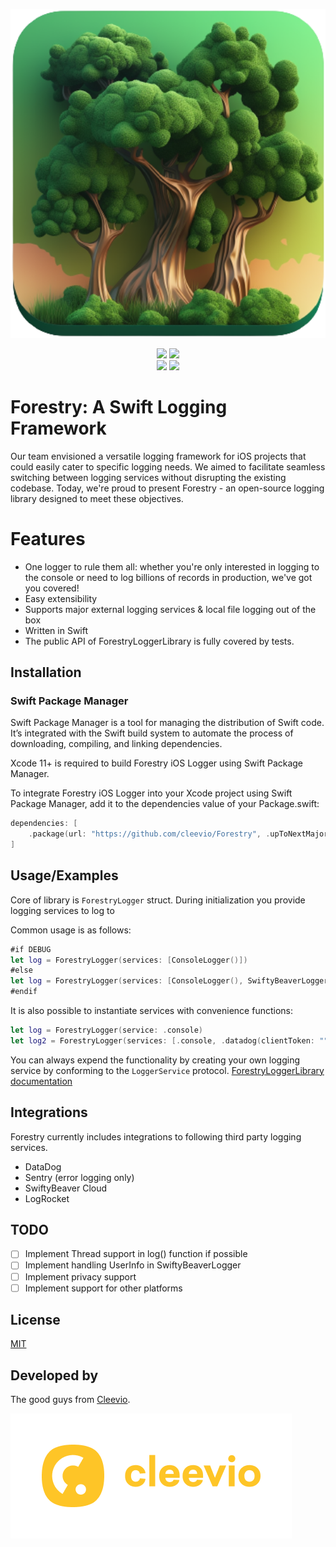 <p align="center">
<img src="assets/img/logo.png" alt="Forestry" title="Forestry" width="512"/>
</p>

<p align="center">
<a href="https://cleevio.github.io/Forestry/documentation/forestryloggerlibrary/"><img src="https://img.shields.io/badge/Swift-Doc-DE5C43.svg?style=flat"></a>
<a href="https://swift.org/package-manager/"><img src="https://img.shields.io/badge/SPM-supported-DE5C43.svg?style=flat"></a>
<br />
<a href="https://github.com/cleevio/Forestry/blob/main/LICENSE.md"><img src="https://img.shields.io/badge/License-MIT-yellow.svg"></a>
<a href="https://cleevio.github.io/Forestry/documentation/forestryloggerlibrary/"><img src="https://img.shields.io/badge/platform-ios%20macos-lightgrey"></a>
</p>

# Forestry: A Swift Logging Framework

Our team envisioned a versatile logging framework for iOS projects that could easily cater to specific logging needs. We aimed to facilitate seamless switching between logging services without disrupting the existing codebase. Today, we're proud to present Forestry - an open-source logging library designed to meet these objectives.

# Features

- One logger to rule them all: whether you're only interested in logging to the console or need to log billions of records in production, we've got you covered!
- Easy extensibility
- Supports major external logging services & local file logging out of the box
- Written in Swift
- The public API of ForestryLoggerLibrary is fully covered by tests.

## Installation

### Swift Package Manager
Swift Package Manager is a tool for managing the distribution of Swift code. It’s integrated with the Swift build system to automate the process of downloading, compiling, and linking dependencies.

Xcode 11+ is required to build Forestry iOS Logger using Swift Package Manager.

To integrate Forestry iOS Logger into your Xcode project using Swift Package Manager, add it to the dependencies value of your Package.swift:

```swift
dependencies: [
    .package(url: "https://github.com/cleevio/Forestry", .upToNextMajor(from: "3.0.0"))
]
```

## Usage/Examples

Core of library is `ForestryLogger` struct. During initialization you provide logging services to log to

Common usage is as follows: 
```swift
#if DEBUG
let log = ForestryLogger(services: [ConsoleLogger()])
#else
let log = ForestryLogger(services: [ConsoleLogger(), SwiftyBeaverLogger()])
#endif
```

It is also possible to instantiate services with convenience functions:
```swift
let log = ForestryLogger(service: .console)
let log2 = ForestryLogger(services: [.console, .datadog(clientToken: "", environment: "", serviceName: "")])
```

You can always expend the functionality by creating your own logging service by conforming to the `LoggerService` protocol. [ForestryLoggerLibrary documentation](https://cleevio.github.io/Forestry/documentation/forestryloggerlibrary)

## Integrations

Forestry currently includes integrations to following third party logging services. 

- DataDog
- Sentry (error logging only)
- SwiftyBeaver Cloud
- LogRocket

## TODO

- [ ] Implement Thread support in log() function if possible
- [ ] Implement handling UserInfo in SwiftyBeaverLogger
- [ ] Implement privacy support
- [ ] Implement support for other platforms

## License

[MIT](LICENSE.md)

## Developed by

The good guys from [Cleevio](https://cleevio.com).

![Cleevio logo](assets/img/cleevio.png)
